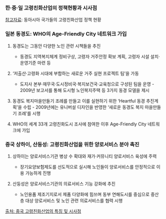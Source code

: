 ### 한·중·일 고령친화산업의 정책현황과 시사점
[참고자료](https://github.com/pwjdgus/Age_Friendly_City/files/8499763/default.pdf): 동아시아 국가들의 고령친화산업 정책 현황


### 일본 동경도: WHO의 Age-Friendly City 네트워크 가입
 
 1. 동경도는 그동안 다양한 노인 관련 시책들을 추진
    - 동경도 지역복지체계 정비구상, 고령자 거주안정 확보 계획, 고령자 시설 설치·운영기준 마련 등
 
 2. ‘저출산·고령화 시대에 부합하는 새로운 거주 실현 프로젝트 팀’을 가동
    - 도지사 본부·재무국·도시정비국·복지보건국·교육청으로 구성된 팀을 운영 - 2009년 보고서를 통해 도시형 노인복지주택 등 3가지 동경 모델을 제시

 3. 동경도 복지마을만들기 조례를 만들고 이를 실현하기 위한 ‘Heartful 동경 추진계획’을 수립 - 2009년에는 유니버설 디자인을 반영한 ‘새로운 동경도 복지 마을만들기 조례’를 시행

 4. WHO의 세계 33개 고령친화도시 조사에 참여한 이후 Age-Friendly City 네트워크에 가입

### 중국 상하이, 산둥성: 고령친화산업을 위한 양로서비스 분야 촉진 
 1. 상하이는 양로서비스기관 병상 수 확대와 재가·커뮤니티 양로서비스 육성에 주력
    - 장기요양보험제도를 선도적으로 실시해 노인들이 양로서비스를 안정적으로 이용 가능하게 진행
 
 2. 산둥성은 양로서비스기관의 의료서비스 기능 강화에 추진
    - 노인용품 제조기지로서 제품 다양화에 힘쓰며 동부 연해도시를 중심으로 중산층 대상 양로서비스 및 노인 관련 의료서비스를 협력 시행
 
 [출처: 중국 고령친화산업의 특징 및 시사점](https://www.kiep.go.kr/galleryDownload.es?bid=0005&list_no=3564&seq=1)
